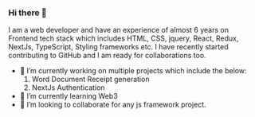 ### Hi there 👋
I am a web developer and have an experience of almost 6 years on Frontend tech stack which includes HTML, CSS, jquery, React, Redux, NextJs, TypeScript, Styling frameworks etc. 
I have recently started contributing to GitHub and I am ready for collaborations too.
- 🔭 I’m currently working on multiple projects which include the below:
   1. Word Document Receipt generation
   2. NextJs Authentication 
- 🌱 I’m currently learning Web3
- 🤝 I’m looking to collaborate for any js framework project.

<!--
**priyasharma27021992/priyasharma27021992** is a ✨ _special_ ✨ repository because its `README.md` (this file) appears on your GitHub profile.

Here are some ideas to get you started:

- 🔭 I’m currently working on ...
- 🌱 I’m currently learning ...
- 👯 I’m looking to collaborate on ...
- 🤔 I’m looking for help with ...
- 💬 Ask me about ...
- 📫 How to reach me: ...
- 😄 Pronouns: ...
- ⚡ Fun fact: ...
-->

